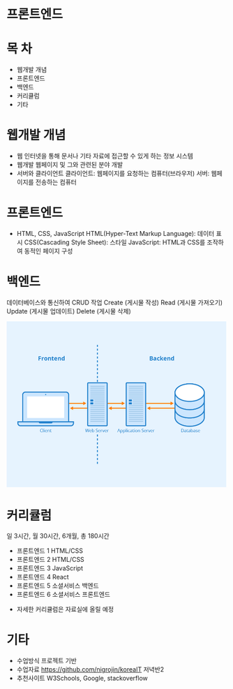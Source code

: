 # 프론트엔드

# 목 차
- 웹개발 개념
- 프론트엔드
- 백엔드
- 커리큘럼
- 기타

# 웹개발 개념
- 웹
인터넷을 통해 문서나 기타 자료에 접근할 수 있게 하는 정보 시스템
- 웹개발
웹페이지 및 그와 관련된 분야 개발
- 서버와 클라이언트
클라이언트: 웹페이지를 요청하는 컴퓨터(브라우저)
서버: 웹페이지를 전송하는 컴퓨터

# 프론트엔드 
- HTML, CSS, JavaScript
HTML(Hyper-Text Markup Language): 데이터 표시
CSS(Cascading Style Sheet): 스타일
JavaScript: HTML과 CSS를 조작하여 동적인 페이지 구성

# 백엔드
데이터베이스와 통신하여 CRUD 작업
Create (게시물 작성)
Read (게시물 가져오기)
Update (게시물 업데이트)
Delete (게시물 삭제)

![Image](./img/frontend-backend.png)

# 커리큘럼
일 3시간, 월 30시간, 6개월, 총 180시간
- 프론트엔드 1
HTML/CSS
- 프론트엔드 2
HTML/CSS
- 프론트엔드 3
JavaScript
- 프론트엔드 4
React
- 프론트엔드 5
소셜서비스 백엔드
- 프론트엔드 6
소셜서비스 프론트엔드
* 자세한 커리큘럼은 자료실에 올릴 예정

# 기타
- 수업방식
프로젝트 기반
- 수업자료
https://github.com/nigrojin/koreaIT 저녁반2
- 추천사이트
W3Schools, Google, stackoverflow




